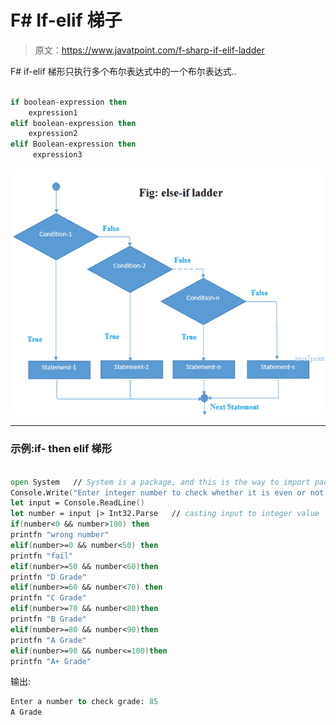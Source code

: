 # F# If-elif 梯子

> 原文：<https://www.javatpoint.com/f-sharp-if-elif-ladder>

F# if-elif 梯形只执行多个布尔表达式中的一个布尔表达式..

```fsharp

if boolean-expression then 
    expression1 
elif boolean-expression then
    expression2 
elif Boolean-expression then
     expression3

```

![FSHARP If elif ladder 1](img/05be82c710123aa9448656d2b95aae79.png)

* * *

### 示例:if- then elif 梯形

```fsharp

open System   // System is a package, and this is the way to import package in F#
Console.Write("Enter integer number to check whether it is even or not : ")
let input = Console.ReadLine()
let number = input |> Int32.Parse   // casting input to integer value
if(number<0 && number>100) then
printfn "wrong number"
elif(number>=0 && number<50) then
printfn "fail"
elif(number>=50 && number<60)then
printfn "D Grade"
elif(number>=60 && number<70) then
printfn "C Grade"
elif(number>=70 && number<80)then
printfn "B Grade"
elif(number>=80 && number<90)then
printfn "A Grade"
elif(number>=90 && number<=100)then
printfn "A+ Grade"

```

输出:

```fsharp
Enter a number to check grade: 85
A Grade

```